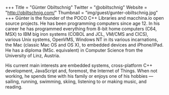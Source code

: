 +++
Title = "Günter Obiltschnig"
Twitter = "@obiltschnig"
Website = "http://obiltschnig.com/"
Thumbnail = "img/guest/gunter-obiltschnig.jpg"
+++
Günter is the founder of the POCO C++ Libraries and macchina.io open source projects. He has been programming computers since age 12. In his career he has programmed everything from 8-bit home computers (C64, MSX) to IBM big iron systems (COBOL and JCL, VM/CMS and CICS), various Unix systems, OpenVMS, Windows NT in its various incarnations, the Mac (classic Mac OS and OS X), to embedded devices and iPhone/iPad. He has a diploma (MSc. equivalent) in Computer Science from the University of Linz, Austria.

His current main interests are embedded systems, cross-platform C++ development, JavaScript and, foremost, the Internet of Things. When not working, he spends time with his family or enjoys one of his hobbies — sailing, running, swimming, skiing, listening to or making music, and reading.